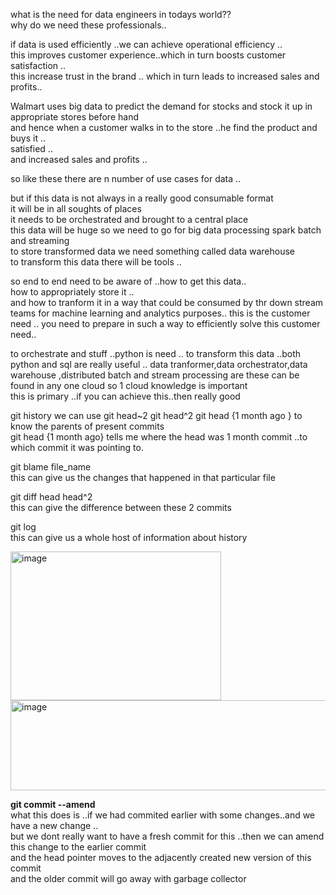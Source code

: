 what is the need for data engineers in todays world??  
why do we need these professionals..  

if data is used efficiently ..we can achieve operational efficiency ..  
this improves customer experience..which in turn boosts customer satisfaction ..  
this increase trust in the brand ..  which in turn leads to increased sales and profits..  

Walmart uses big data to predict the demand for stocks and stock it up in appropriate stores before hand  
and hence when a customer walks in to the store ..he find the product and buys it ..  
satisfied ..  
and increased sales and profits  ..

so like these there are n number of use cases for data  ..

but if this data is not always in a really good consumable format   
it will be in all soughts of places  
it needs to be orchestrated and brought to a central place  
this data will be huge so we need to go for big data processing  spark batch and streaming  
to store transformed data we need something called data warehouse  
to transform this data there will be tools ..

so end to end need to be aware of ..how to get this data..  
how to appropriately store it ..  
and how to tranform it in a way that could be consumed by thr down stream teams for machine learning and analytics purposes..  this is the customer need ..
you need to prepare in such a way to efficiently solve this customer need..  

to orchestrate and stuff ..python is need ..
to transform this data ..both python and sql are really useful ..
data tranformer,data orchestrator,data warehouse ,distributed batch and stream processing are these can be found in any one cloud so 1 cloud knowledge is important  
this is primary ..if you can achieve this..then really good 




git history
we can use git head~2  git head^2  git head {1 month ago }  to know the parents of present commits  
git head {1 month ago} tells me where the head was 1 month commit ..to which commit it was pointing to.  

git blame file_name  
this can give us the changes that happened in that particular file  

git diff head head^2  
this can give the difference between these 2 commits  

git log   
this can give us a whole host of information about history  

<img width="337" height="238" alt="image" src="https://github.com/user-attachments/assets/a6296894-9ba1-45b8-9dc0-b57b3348bf6b" />


<img width="530" height="144" alt="image" src="https://github.com/user-attachments/assets/1f5c75e5-5d0b-4656-90b8-44a0b599ce87" />

**git commit --amend**  
what this does is ..if we had commited earlier with some changes..and we have a new change ..  
but we dont really want to have a fresh commit for this ..then we can amend this change to the earlier commit  
and the head pointer moves to the adjacently created new version of this commit  
and the older commit will go away with garbage collector  









